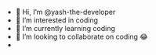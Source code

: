 - 👋 Hi, I’m @yash-the-developer
- 👀 I’m interested in coding
- 🌱 I’m currently learning coding
- 💞️ I’m looking to collaborate on coding 😂
-

<!---
yash-the-developer/yash-the-developer is a ✨ special ✨ repository because its `README.md` (this file) appears on your GitHub profile.
You can click the Preview link to take a look at your changes.
--->
